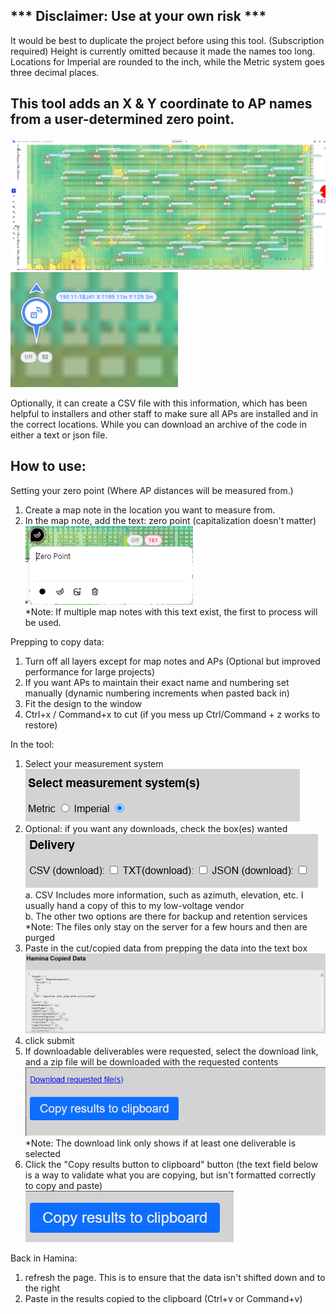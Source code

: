 ## *** Disclaimer: Use at your own risk ***
It would be best to duplicate the project before using this tool. (Subscription required)
Height is currently omitted because it made the names too long.
Locations for Imperial are rounded to the inch, while the Metric system goes three decimal places.

## This tool adds an X & Y coordinate to AP names from a user-determined zero point. <br />
![alt text](https://github.com/improvewifi/haminaAP/blob/main/readme_images/map_with_ap_distances.png) <br />
![alt text](https://github.com/improvewifi/haminaAP/blob/main/readme_images/ap_name_with_distance.png) <br />

Optionally, it can create a CSV file with this information, which has been helpful to installers and other staff to make sure all APs are installed and in the correct locations. While you can download an archive of the code in either a text or json file.

## How to use:
Setting your zero point (Where AP distances will be measured from.)
  1. Create a map note in the location you want to measure from.
  2. In the map note, add the text: zero point (capitalization doesn't matter) <br />
  ![alt text](https://github.com/improvewifi/haminaAP/blob/main/readme_images/map_note.png) <br />
  *Note: If multiple map notes with this text exist, the first to process will be used.

Prepping to copy data:
  1. Turn off all layers except for map notes and APs (Optional but improved performance for large projects)
  2. If you want APs to maintain their exact name and numbering set manually (dynamic numbering increments when pasted back in)
  3. Fit the design to the window
  4. Ctrl+x / Command+x to cut  (if you mess up Ctrl/Command + z works to restore)

In the tool:
  1. Select your measurement system <br />
  ![alt text](https://github.com/improvewifi/haminaAP/blob/main/readme_images/measurement_system.png) <br /> 
  3. Optional: if you want any downloads, check the box(es) wanted <br />
  ![alt text](https://github.com/improvewifi/haminaAP/blob/main/readme_images/delivery.png) <br />
     a. CSV Includes more information, such as azimuth, elevation, etc. I usually hand a copy of this to my low-voltage vendor <br />
     b. The other two options are there for backup and retention services <br />
     *Note: The files only stay on the server for a few hours and then are purged
  4. Paste in the cut/copied data from prepping the data into the text box <br />
  ![alt text](https://github.com/improvewifi/haminaAP/blob/main/readme_images/paste_copied_data.png) <br />
  5. click submit
  6. If downloadable deliverables were requested, select the download link, and a zip file will be downloaded with the requested contents <br />
  ![alt text](https://github.com/improvewifi/haminaAP/blob/main/readme_images/download_link_shown.png) <br />
  *Note: The download link only shows if at least one deliverable is selected
  7. Click the "Copy results button to clipboard" button (the text field below is a way to validate what you are copying, but isn't formatted correctly to copy and paste) <br />
  ![alt text](https://github.com/improvewifi/haminaAP/blob/main/readme_images/copy_results_to_clipboard.png) <br />

Back in Hamina:
  1. refresh the page. This is to ensure that the data isn't shifted down and to the right
  2. Paste in the results copied to the clipboard (Ctrl+v or Command+v)
